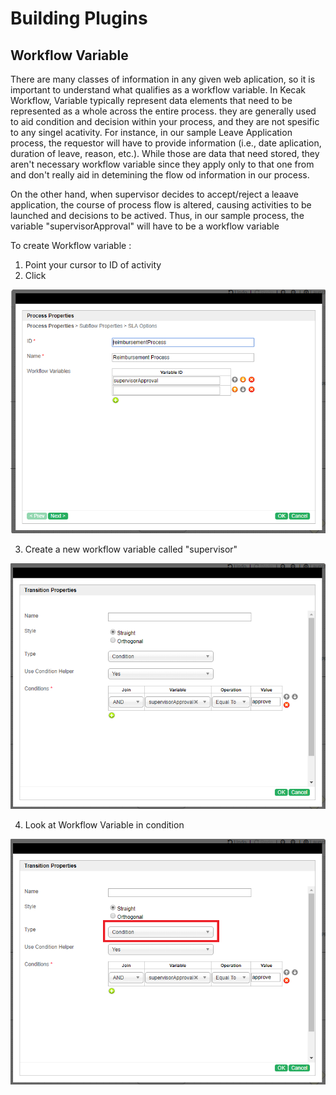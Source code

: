 # Building Plugins #

## Workflow Variable ##

There are many classes of information in any given web aplication, so it is important to understand 
what qualifies as a workflow variable. In Kecak Workflow, Variable typically  represent data elements that need to be  represented as a whole across the entire process. they are generally used to aid condition and decision within your process, and they are not spesific to any singel acativity. For instance, in our sample Leave Application process, the requestor will have to provide information (i.e., date aplication, duration of leave, reason, etc.). While those are data that need stored, they aren't necessary workflow variable since they apply only to that one from and don't really aid in detemining the flow od information in our process.

On the other hand, when supervisor decides to accept/reject a leaave application, the course of process flow is altered, causing activities to be launched and decisions to be actived. Thus, in our sample process, the variable "supervisorApproval" will have to be a workflow variable 

To create Workflow variable :

1. Point your cursor to ID of activity 	
2. Click 

<img src="https://raw.githubusercontent.com/kinnara-digital-studio/kecak-workflow/master/docs/assets/buildingPlugins-workflowVariable1.png" alt="buildingPlugins-workflowVariable1" />

3. Create a new workflow variable called "supervisor"

<img src="https://raw.githubusercontent.com/kinnara-digital-studio/kecak-workflow/master/docs/assets/buildingPlugins-workflowVariable3.png" alt="buildingPlugins-workflowVariable3" />

4. Look at Workflow Variable in condition

<img src="https://raw.githubusercontent.com/kinnara-digital-studio/kecak-workflow/master/docs/assets/buildingPlugins-workflowVariable5.png" alt="buildingPlugins-workflowVariable5" />

